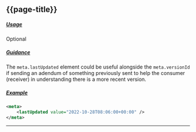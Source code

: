 ## {{page-title}}

<h5><ins>Usage</ins></h5>

<span class="mro-circle optional" title="Optional"></span> Optional

<h5><ins>Guidance</ins></h5>

The `meta.lastUpdated` element could be useful alongside the `meta.versionId` if sending an adendum of something previously sent to help the consumer (receiver) in understanding there is a more recent version.

<h5><ins>Example</ins></h5>

```xml
<meta>
    <lastUpdated value="2022-10-28T08:06:00+00:00" />
</meta>
```

---
